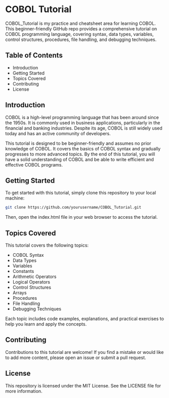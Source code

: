 # COBOL Tutorial


COBOL_Tutorial is my practice and cheatsheet area for learning COBOL. This beginner-friendly GitHub repo provides a comprehensive tutorial on COBOL programming language, covering syntax, data types, variables, control structures, procedures, file handling, and debugging techniques.


## Table of Contents

- Introduction
- Getting Started
- Topics Covered
- Contributing
- License 

## Introduction

COBOL is a high-level programming language that has been around since the 1950s. It is commonly used in business applications, particularly in the financial and banking industries. Despite its age, COBOL is still widely used today and has an active community of developers.

This tutorial is designed to be beginner-friendly and assumes no prior knowledge of COBOL. It covers the basics of COBOL syntax and gradually progresses to more advanced topics. By the end of this tutorial, you will have a solid understanding of COBOL and be able to write efficient and effective COBOL programs.

## Getting Started

To get started with this tutorial, simply clone this repository to your local machine:

```bash
git clone https://github.com/yourusername/COBOL_Tutorial.git

```

Then, open the index.html file in your web browser to access the tutorial.

## Topics Covered

This tutorial covers the following topics:

- COBOL Syntax
- Data Types
- Variables
- Constants
- Arithmetic Operators
- Logical Operators
- Control Structures
- Arrays
- Procedures
- File Handling
- Debugging Techniques

Each topic includes code examples, explanations, and practical exercises to help you learn and apply the concepts.

## Contributing

Contributions to this tutorial are welcome! If you find a mistake or would like to add more content, please open an issue or submit a pull request.

## License

This repository is licensed under the MIT License. See the LICENSE file for more information.



